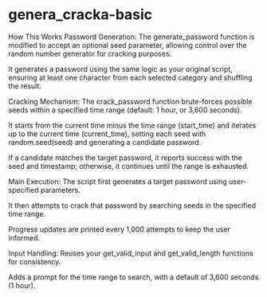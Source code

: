 # genera_cracka-basic

How This Works
Password Generation:
The generate_password function is modified to accept an optional seed parameter, allowing control over the random number generator for cracking purposes.

It generates a password using the same logic as your original script, ensuring at least one character from each selected category and shuffling the result.

Cracking Mechanism:
The crack_password function brute-forces possible seeds within a specified time range (default: 1 hour, or 3,600 seconds).

It starts from the current time minus the time range (start_time) and iterates up to the current time (current_time), setting each seed with random.seed(seed) and generating a candidate password.

If a candidate matches the target password, it reports success with the seed and timestamp; otherwise, it continues until the range is exhausted.

Main Execution:
The script first generates a target password using user-specified parameters.

It then attempts to crack that password by searching seeds in the specified time range.

Progress updates are printed every 1,000 attempts to keep the user informed.

Input Handling:
Reuses your get_valid_input and get_valid_length functions for consistency.

Adds a prompt for the time range to search, with a default of 3,600 seconds (1 hour).


